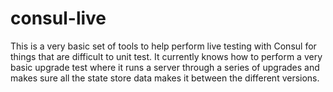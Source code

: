 # consul-live

This is a very basic set of tools to help perform live testing with Consul for
things that are difficult to unit test. It currently knows how to perform a
very basic upgrade test where it runs a server through a series of upgrades and
makes sure all the state store data makes it between the different versions.

